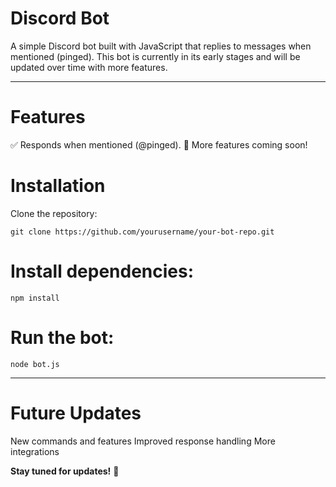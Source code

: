 # Discord Bot
A simple Discord bot built with JavaScript that replies to messages when mentioned (pinged). This bot is currently in its early stages and will be updated over time with more features.

---

# Features
✅ Responds when mentioned (@pinged).
🚀 More features coming soon!

# Installation
Clone the repository:

```
git clone https://github.com/yourusername/your-bot-repo.git
```

# Install dependencies:

```
npm install
```

# Run the bot:

```
node bot.js
```

---


# Future Updates
New commands and features
Improved response handling
More integrations

**Stay tuned for updates!** 🚀
